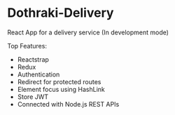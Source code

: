 # Dothraki-Delivery
React App for a delivery service (In development mode)

Top Features:
* Reactstrap
* Redux
* Authentication
* Redirect for protected routes
* Element focus using HashLink
* Store JWT
* Connected with Node.js REST APIs
